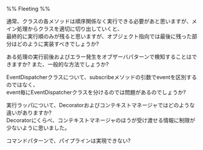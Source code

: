 %% Fleeting %%

通常、クラスの各メソッドは順序関係なく実行できる必要があと思いますが、メイン処理からクラスを適切に切り出していくと、  
最終的に実行順のみが残ると思いますが、オブジェクト指向では最後に残った部分はどのように実装すべきでしょうか?

ある処理の実行前後およびエラー発生をオブザーバパターンで検知することはできますか?
また、一般的な方法でしょうか?

EventDispatcherクラスについて、subscribeメソッドの引数でeventを区別するのではなく、  
event毎にEventDispatcherクラスを分けるのでは問題があるのでしょうか?

実行ラッパについて、Decoratorおよびコンテキストマネージャではどのような違いがありますか?  
Decoratorにくらべ、コンテキストマネージャのほうが受け渡せる情報に制限が少ないように思いました。

コマンドパターンで、パイプラインは実現できない?
